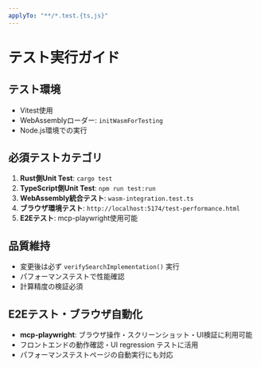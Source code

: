 ```yaml
---
applyTo: "**/*.test.{ts,js}"
---
```


# テスト実行ガイド

## テスト環境
- Vitest使用
- WebAssemblyローダー: `initWasmForTesting`
- Node.js環境での実行

## 必須テストカテゴリ
1. **Rust側Unit Test**: `cargo test`
2. **TypeScript側Unit Test**: `npm run test:run`
3. **WebAssembly統合テスト**: `wasm-integration.test.ts`
4. **ブラウザ環境テスト**: `http://localhost:5174/test-performance.html`
5. **E2Eテスト**: mcp-playwright使用可能

## 品質維持
- 変更後は必ず `verifySearchImplementation()` 実行
- パフォーマンステストで性能確認
- 計算精度の検証必須

## E2Eテスト・ブラウザ自動化
- **mcp-playwright**: ブラウザ操作・スクリーンショット・UI検証に利用可能
- フロントエンドの動作確認・UI regression テストに活用
- パフォーマンステストページの自動実行にも対応
